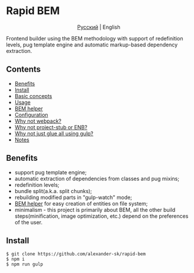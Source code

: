 # Rapid BEM

<p align="center">
  <a href="https://github.com/alexander-sk/rapid-bem/blob/master/README.md">Русский</a> |
  <span>English</span>
</p>

Frontend builder using the BEM methodology with support of redefinition levels, pug template engine and automatic markup-based dependency extraction.

## Contents

- [Benefits](#benefits)
- [Install](#install)
- [Basic concepts](#concepts)
- [Usage](#usage)
- [BEM helper](#bem-helper)
- [Configuration](#config)
- [Why not webpack?](#webpack)
- [Why not project-stub or ENB?](#yandex)
- [Why not just glue all using gulp?](#gulp)
- [Notes](#notes)

## <a name="benefits">Benefits</a>
- support pug template engine;
- automatic extraction of dependencies from classes and pug mixins;
- redefinition levels;
- bundle split(a.k.a. split chunks);
- rebuilding modified parts in "gulp-watch" mode;
- [BEM helper](#bem-helper) for easy creation of entities on file system;
- minimalism - this project is primarily about BEM, all the other build steps(minification, image optimization, etc.) depend on the preferences of the user.

## <a name="install">Install</a>
```
$ git clone https://github.com/alexander-sk/rapid-bem
$ npm i
$ npm run gulp
```